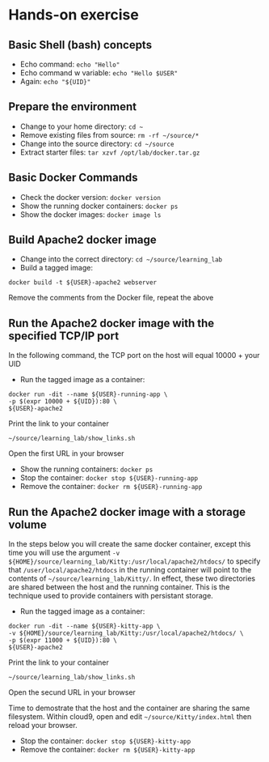 # Hands-on exercise

## Basic Shell (bash) concepts
 * Echo command: ```echo "Hello"```
 * Echo command w variable: ```echo "Hello $USER"```
 * Again: ```echo "${UID}"```

## Prepare the environment
 * Change to your home directory: ```cd ~```
 * Remove existing files from source: ```rm -rf ~/source/*```
 * Change into the source directory: ```cd ~/source```
 * Extract starter files: ```tar xzvf /opt/lab/docker.tar.gz ```

## Basic Docker Commands
 * Check the docker version: ```docker version```
 * Show the running docker containers: ```docker ps```
 * Show the docker images: ```docker image ls```

## Build Apache2 docker image
 * Change into the correct directory: ```cd ~/source/learning_lab```
 * Build a tagged image: 
 
 ```docker build -t ${USER}-apache2 webserver```
 
Remove the comments from the Docker file, repeat the above

## Run the Apache2 docker image with the specified TCP/IP port
In the following command, the TCP port on the host will equal 10000 + your UID 
 * Run the tagged image as a container: 
 ```
 docker run -dit --name ${USER}-running-app \
 -p $(expr 10000 + ${UID}):80 \
 ${USER}-apache2
 ```
 
 Print the link to your container
 
 ```~/source/learning_lab/show_links.sh```
 
 Open the first URL in your browser
 
 * Show the running containers: ```docker ps```
 * Stop the container: ```docker stop ${USER}-running-app```
 * Remove the container: ```docker rm ${USER}-running-app```

## Run the Apache2 docker image with a storage volume
In the steps below you will create the same docker container, except this time you will
use the argument ``` -v ${HOME}/source/learning_lab/Kitty:/usr/local/apache2/htdocs/ ```
to specify that ```/user/local/apache2/htdocs``` in the running container 
will point to the contents of ```~/source/learning_lab/Kitty/```.
In effect, these two directories are shared between the host and the running container.
This is the technique used to provide containers with persistant storage.

 * Run the tagged image as a container: 
 ```
 docker run -dit --name ${USER}-kitty-app \
 -v ${HOME}/source/learning_lab/Kitty:/usr/local/apache2/htdocs/ \
 -p $(expr 11000 + ${UID}):80 \
 ${USER}-apache2
 ```
 
  Print the link to your container
 
 ```~/source/learning_lab/show_links.sh```

 Open the secund URL in your browser
 
 Time to demostrate that the host and the container are sharing the same filesystem.
 Within cloud9, open and edit ```~/source/Kitty/index.html``` then reload your browser.  
  
 * Stop the container: ```docker stop ${USER}-kitty-app```
 * Remove the container: ```docker rm ${USER}-kitty-app```
